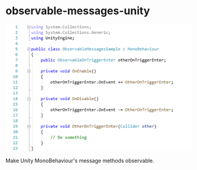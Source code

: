 # observable-messages-unity
![](screenshot.png)

Make Unity MonoBehaviour's message methods observable.
